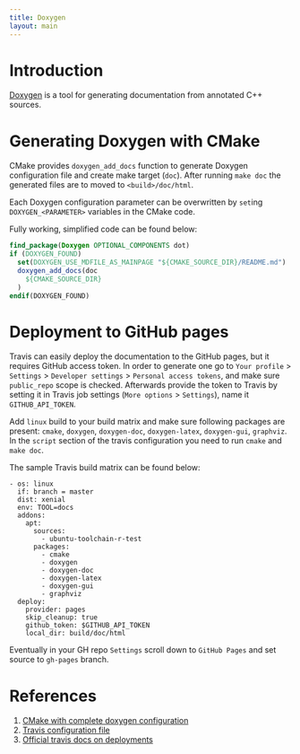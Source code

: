 ```yaml
---
title: Doxygen
layout: main
---
```


Introduction
============
[Doxygen](http://www.doxygen.nl) is a tool for generating documentation from annotated C++ sources.



Generating Doxygen with CMake
=============================
CMake provides `doxygen_add_docs` function to generate Doxygen configuration file and create make target (`doc`). After running `make doc` the generated files are to moved to `<build>/doc/html`.

Each Doxygen configuration parameter can be overwritten by `set`ing `DOXYGEN_<PARAMETER>` variables in the CMake code.

Fully working, simplified code can be found below:
```cmake
find_package(Doxygen OPTIONAL_COMPONENTS dot)
if (DOXYGEN_FOUND)
  set(DOXYGEN_USE_MDFILE_AS_MAINPAGE "${CMAKE_SOURCE_DIR}/README.md")
  doxygen_add_docs(doc
    ${CMAKE_SOURCE_DIR}
  )
endif(DOXYGEN_FOUND)
```


Deployment to GitHub pages
==========================
Travis can easily deploy the documentation to the GitHub pages, but it requires GitHub access token. In order to generate one go to `Your profile` > `Settings` > `Developer settings` > `Personal access tokens`, and make sure `public_repo` scope is checked. Afterwards provide the token to Travis by setting it in Travis job settings (`More options` > `Settings`), name it `GITHUB_API_TOKEN`.

Add `linux` build to your build matrix and make sure following packages are present: `cmake`, `doxygen`, `doxygen-doc`, `doxygen-latex`, `doxygen-gui`, `graphviz`. In the `script` section of the travis configuration you need to run `cmake` and `make doc`.

The sample Travis build matrix can be found below:
```
- os: linux
  if: branch = master
  dist: xenial
  env: TOOL=docs
  addons:
    apt:
      sources:
        - ubuntu-toolchain-r-test
      packages:
        - cmake
        - doxygen
        - doxygen-doc
        - doxygen-latex
        - doxygen-gui
        - graphviz
  deploy:
    provider: pages
    skip_cleanup: true
    github_token: $GITHUB_API_TOKEN
    local_dir: build/doc/html
```

Eventually in your GH repo `Settings` scroll down to `GitHub Pages` and set source to `gh-pages` branch.

References
==========
1. [CMake with complete doxygen configuration](https://github.com/AliceO2Group/Monitoring/blob/dev/doc/CMakeLists.txt)
2. [Travis configuration file](https://github.com/AliceO2Group/Monitoring/blob/dev/.travis.yml)
3. [Official travis docs on deployments](https://docs.travis-ci.com/user/deployment/pages/)
